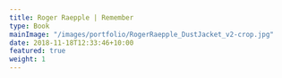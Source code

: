 ```yaml
---
title: Roger Raepple | Remember
type: Book
mainImage: "/images/portfolio/RogerRaepple_DustJacket_v2-crop.jpg"
date: 2018-11-18T12:33:46+10:00
featured: true
weight: 1
---
```

